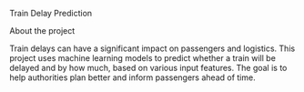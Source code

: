 Train Delay Prediction

About the project

Train delays can have a significant impact on passengers and logistics. 
This project uses machine learning models to predict whether a train will be delayed and by how much, based on various input features.
The goal is to help authorities plan better and inform passengers ahead of time.
